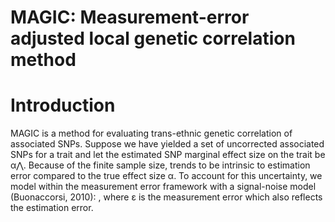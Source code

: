 # MAGIC: Measurement-error adjusted local genetic correlation method
# Introduction
MAGIC is a method for evaluating trans-ethnic genetic correlation of associated SNPs. Suppose we have yielded a set of uncorrected associated SNPs for a trait and let the estimated SNP marginal effect size on the trait be &alpha;&bigwedge;. Because of the finite sample size,   trends to be intrinsic to estimation error compared to the true effect size α. To account for this uncertainty, we model   within the measurement error framework with a signal-noise model (Buonaccorsi, 2010):  , where ε is the measurement error which also reflects the estimation error.




